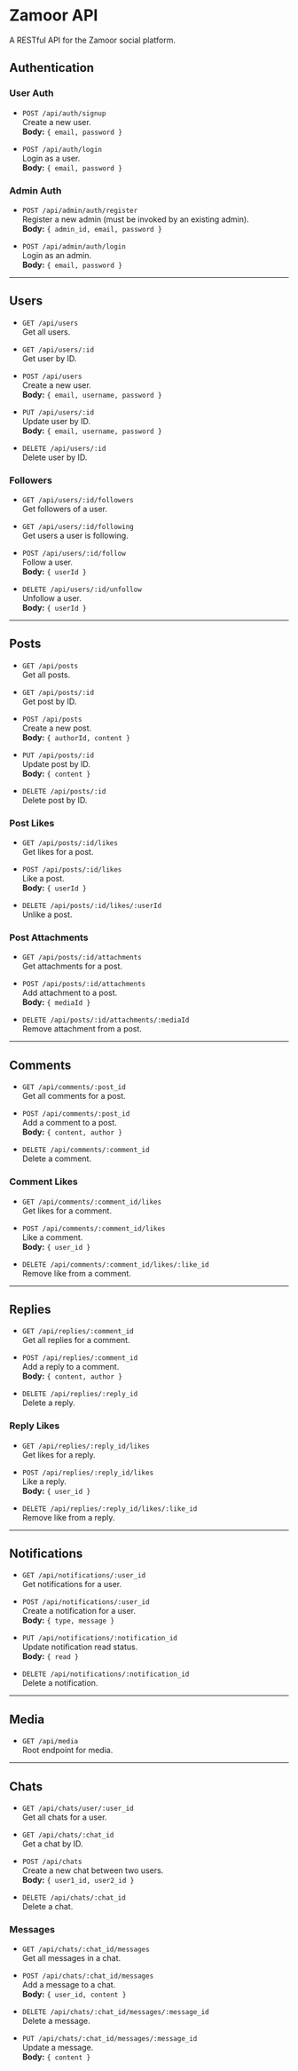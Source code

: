 # Zamoor API

A RESTful API for the Zamoor social platform.

## Authentication

### User Auth

- `POST /api/auth/signup`  
  Create a new user.  
  **Body:** `{ email, password }`

- `POST /api/auth/login`  
  Login as a user.  
  **Body:** `{ email, password }`

### Admin Auth

- `POST /api/admin/auth/register`  
  Register a new admin (must be invoked by an existing admin).  
  **Body:** `{ admin_id, email, password }`

- `POST /api/admin/auth/login`  
  Login as an admin.  
  **Body:** `{ email, password }`

---

## Users

- `GET /api/users`  
  Get all users.

- `GET /api/users/:id`  
  Get user by ID.

- `POST /api/users`  
  Create a new user.  
  **Body:** `{ email, username, password }`

- `PUT /api/users/:id`  
  Update user by ID.  
  **Body:** `{ email, username, password }`

- `DELETE /api/users/:id`  
  Delete user by ID.

### Followers

- `GET /api/users/:id/followers`  
  Get followers of a user.

- `GET /api/users/:id/following`  
  Get users a user is following.

- `POST /api/users/:id/follow`  
  Follow a user.  
  **Body:** `{ userId }`

- `DELETE /api/users/:id/unfollow`  
  Unfollow a user.  
  **Body:** `{ userId }`

---

## Posts

- `GET /api/posts`  
  Get all posts.

- `GET /api/posts/:id`  
  Get post by ID.

- `POST /api/posts`  
  Create a new post.  
  **Body:** `{ authorId, content }`

- `PUT /api/posts/:id`  
  Update post by ID.  
  **Body:** `{ content }`

- `DELETE /api/posts/:id`  
  Delete post by ID.

### Post Likes

- `GET /api/posts/:id/likes`  
  Get likes for a post.

- `POST /api/posts/:id/likes`  
  Like a post.  
  **Body:** `{ userId }`

- `DELETE /api/posts/:id/likes/:userId`  
  Unlike a post.

### Post Attachments

- `GET /api/posts/:id/attachments`  
  Get attachments for a post.

- `POST /api/posts/:id/attachments`  
  Add attachment to a post.  
  **Body:** `{ mediaId }`

- `DELETE /api/posts/:id/attachments/:mediaId`  
  Remove attachment from a post.

---

## Comments

- `GET /api/comments/:post_id`  
  Get all comments for a post.

- `POST /api/comments/:post_id`  
  Add a comment to a post.  
  **Body:** `{ content, author }`

- `DELETE /api/comments/:comment_id`  
  Delete a comment.

### Comment Likes

- `GET /api/comments/:comment_id/likes`  
  Get likes for a comment.

- `POST /api/comments/:comment_id/likes`  
  Like a comment.  
  **Body:** `{ user_id }`

- `DELETE /api/comments/:comment_id/likes/:like_id`  
  Remove like from a comment.

---

## Replies

- `GET /api/replies/:comment_id`  
  Get all replies for a comment.

- `POST /api/replies/:comment_id`  
  Add a reply to a comment.  
  **Body:** `{ content, author }`

- `DELETE /api/replies/:reply_id`  
  Delete a reply.

### Reply Likes

- `GET /api/replies/:reply_id/likes`  
  Get likes for a reply.

- `POST /api/replies/:reply_id/likes`  
  Like a reply.  
  **Body:** `{ user_id }`

- `DELETE /api/replies/:reply_id/likes/:like_id`  
  Remove like from a reply.

---

## Notifications

- `GET /api/notifications/:user_id`  
  Get notifications for a user.

- `POST /api/notifications/:user_id`  
  Create a notification for a user.  
  **Body:** `{ type, message }`

- `PUT /api/notifications/:notification_id`  
  Update notification read status.  
  **Body:** `{ read }`

- `DELETE /api/notifications/:notification_id`  
  Delete a notification.

---

## Media

- `GET /api/media`  
  Root endpoint for media.

---

## Chats

- `GET /api/chats/user/:user_id`  
  Get all chats for a user.

- `GET /api/chats/:chat_id`  
  Get a chat by ID.

- `POST /api/chats`  
  Create a new chat between two users.  
  **Body:** `{ user1_id, user2_id }`

- `DELETE /api/chats/:chat_id`  
  Delete a chat.

### Messages

- `GET /api/chats/:chat_id/messages`  
  Get all messages in a chat.

- `POST /api/chats/:chat_id/messages`  
  Add a message to a chat.  
  **Body:** `{ user_id, content }`

- `DELETE /api/chats/:chat_id/messages/:message_id`  
  Delete a message.

- `PUT /api/chats/:chat_id/messages/:message_id`  
  Update a message.  
  **Body:** `{ content }`
  